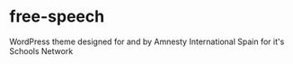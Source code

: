 free-speech
===========

WordPress theme designed for and by Amnesty International Spain for it's Schools Network
